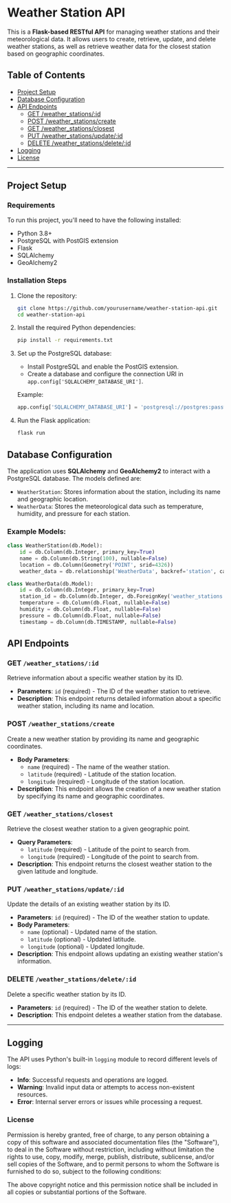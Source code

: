 # Weather Station API

This is a **Flask-based RESTful API** for managing weather stations and their meteorological data. It allows users to create, retrieve, update, and delete weather stations, as well as retrieve weather data for the closest station based on geographic coordinates.

## Table of Contents
- [Project Setup](#project-setup)
- [Database Configuration](#database-configuration)
- [API Endpoints](#api-endpoints)
  - [GET /weather_stations/:id](#get-weather_stationsid)
  - [POST /weather_stations/create](#post-weather_stationscreate)
  - [GET /weather_stations/closest](#get-weather_stationsclosest)
  - [PUT /weather_stations/update/:id](#put-weather_stationsupdateid)
  - [DELETE /weather_stations/delete/:id](#delete-weather_stationsdeleteid)
- [Logging](#logging)
- [License](#License)

---

## Project Setup

### Requirements
To run this project, you'll need to have the following installed:
- Python 3.8+
- PostgreSQL with PostGIS extension
- Flask
- SQLAlchemy
- GeoAlchemy2

### Installation Steps

1. Clone the repository:
    ```bash
    git clone https://github.com/yourusername/weather-station-api.git
    cd weather-station-api
    ```

2. Install the required Python dependencies:
    ```bash
    pip install -r requirements.txt
    ```

3. Set up the PostgreSQL database:
    - Install PostgreSQL and enable the PostGIS extension.
    - Create a database and configure the connection URI in `app.config['SQLALCHEMY_DATABASE_URI']`.

    Example:
    ```python
    app.config['SQLALCHEMY_DATABASE_URI'] = 'postgresql://postgres:password@localhost/postgres'
    ```

4. Run the Flask application:
    ```bash
    flask run
    ```

## Database Configuration

The application uses **SQLAlchemy** and **GeoAlchemy2** to interact with a PostgreSQL database. The models defined are:
- `WeatherStation`: Stores information about the station, including its name and geographic location.
- `WeatherData`: Stores the meteorological data such as temperature, humidity, and pressure for each station.

### Example Models:
```python
class WeatherStation(db.Model):
    id = db.Column(db.Integer, primary_key=True)
    name = db.Column(db.String(100), nullable=False)
    location = db.Column(Geometry('POINT', srid=4326))
    weather_data = db.relationship('WeatherData', backref='station', cascade="all, delete", lazy=True)

class WeatherData(db.Model):
    id = db.Column(db.Integer, primary_key=True)
    station_id = db.Column(db.Integer, db.ForeignKey('weather_stations.id'), nullable=False)
    temperature = db.Column(db.Float, nullable=False)
    humidity = db.Column(db.Float, nullable=False)
    pressure = db.Column(db.Float, nullable=False)
    timestamp = db.Column(db.TIMESTAMP, nullable=False)
```

## API Endpoints

### GET `/weather_stations/:id`
Retrieve information about a specific weather station by its ID.

- **Parameters**: `id` (required) - The ID of the weather station to retrieve.
- **Description**: This endpoint returns detailed information about a specific weather station, including its name and location.

### POST `/weather_stations/create`
Create a new weather station by providing its name and geographic coordinates.

- **Body Parameters**: 
  - `name` (required) - The name of the weather station.
  - `latitude` (required) - Latitude of the station location.
  - `longitude` (required) - Longitude of the station location.
- **Description**: This endpoint allows the creation of a new weather station by specifying its name and geographic coordinates.

### GET `/weather_stations/closest`
Retrieve the closest weather station to a given geographic point.

- **Query Parameters**: 
  - `latitude` (required) - Latitude of the point to search from.
  - `longitude` (required) - Longitude of the point to search from.
- **Description**: This endpoint returns the closest weather station to the given latitude and longitude.

### PUT `/weather_stations/update/:id`
Update the details of an existing weather station by its ID.

- **Parameters**: `id` (required) - The ID of the weather station to update.
- **Body Parameters**: 
  - `name` (optional) - Updated name of the station.
  - `latitude` (optional) - Updated latitude.
  - `longitude` (optional) - Updated longitude.
- **Description**: This endpoint allows updating an existing weather station's information.

### DELETE `/weather_stations/delete/:id`
Delete a specific weather station by its ID.

- **Parameters**: `id` (required) - The ID of the weather station to delete.
- **Description**: This endpoint deletes a weather station from the database.

---

## Logging

The API uses Python's built-in `logging` module to record different levels of logs:

- **Info**: Successful requests and operations are logged.
- **Warning**: Invalid input data or attempts to access non-existent resources.
- **Error**: Internal server errors or issues while processing a request.

### License

Permission is hereby granted, free of charge, to any person obtaining a copy
of this software and associated documentation files (the "Software"), to deal
in the Software without restriction, including without limitation the rights
to use, copy, modify, merge, publish, distribute, sublicense, and/or sell
copies of the Software, and to permit persons to whom the Software is
furnished to do so, subject to the following conditions:

The above copyright notice and this permission notice shall be included in
all copies or substantial portions of the Software.
